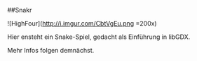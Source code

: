 ##Snakr

![HighFour](http://i.imgur.com/CbtVgEu.png =200x)

Hier ensteht ein Snake-Spiel, gedacht als Einführung in libGDX.

Mehr Infos folgen demnächst.
